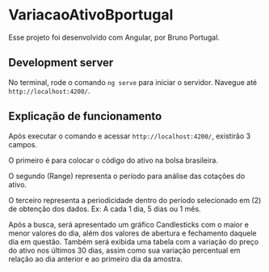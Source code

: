 # VariacaoAtivoBportugal

Esse projeto foi desenvolvido com Angular, por Bruno Portugal.

## Development server

No terminal, rode o comando `ng serve` para iniciar o servidor. Navegue até `http://localhost:4200/`.

## Explicação de funcionamento

Após executar o comando e acessar `http://localhost:4200/`, existirão 3 campos. 

O primeiro é para colocar o código do ativo na bolsa brasileira.

O segundo (Range) representa o período para análise das cotações do ativo.

O terceiro representa a periodicidade dentro do período selecionado em (2) de obtenção dos dados. Ex: A cada 1 dia, 5 dias ou 1 mês.

Após a busca, será apresentado um gráfico Candlesticks com o maior e menor valores do dia, além dos valores de abertura e fechamento daquele dia em questão.
Também será exibida uma tabela com a variação do preço do ativo nos últimos 30 dias, assim como sua variação percentual em relação ao dia anterior e ao primeiro dia da amostra.
